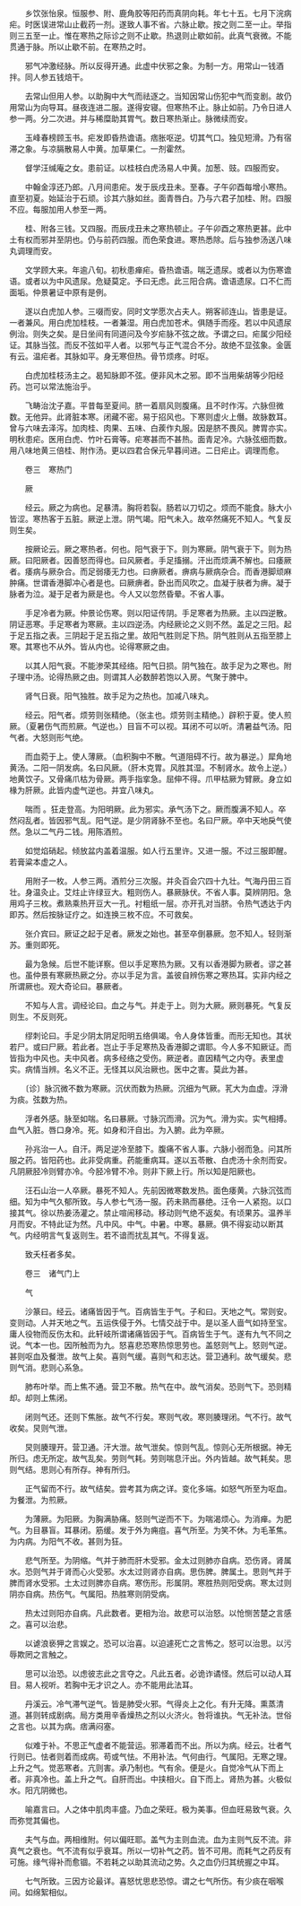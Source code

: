 <!-- { "loadSidebar": true } -->
　　乡饮张怡泉。恒服参、附、鹿角胶等阳药而真阴向耗。年七十五。七月下浣病疟。时医误进常山止截药一剂。遂致人事不省。六脉止歇。按之则二至一止。举指则三五至一止。惟在寒热之际诊之则不止歇。热退则止歇如前。此真气衰微。不能贯通于脉。所以止歇不前。在寒热之时。

　　邪气冲激经脉。所以反得开通。此虚中伏邪之象。为制一方。用常山一钱酒拌。同人参五钱焙干。

　　去常山但用人参。以助胸中大气而祛逐之。当知因常山伤犯中气而变剧。故仍用常山为向导耳。昼夜连进二服。遂得安寝。但寒热不止。脉止如前。乃令日进人参一两。分二次进。并与稀糜助其胃气。数日寒热渐止。脉微续而安。

　　玉峰春榜顾玉书。疟发即昏热谵语。痞胀呕逆。切其气口。独见短滑。乃有宿滞之象。与凉膈散易人中黄。加草果仁。一剂霍然。

　　督学汪缄庵之女。患前证。以桂枝白虎汤易人中黄。加葱、豉。四服而安。

　　中翰金淳还乃郎。八月间患疟。发于辰戌丑未。至春。子午卯酉每增小寒热。直至初夏。始延治于石顽。诊其六脉如丝。面青唇白。乃与六君子加桂、附。四服不应。每服加用人参至一两。

　　桂、附各三钱。又四服。而辰戌丑未之寒热顿止。子午卯酉之寒热更甚。此中土有权而邪并至阴也。仍与前药四服。而色荣食进。寒热悉除。后与独参汤送八味丸调理而安。

　　文学顾大来。年逾八旬。初秋患瘅疟。昏热谵语。喘乏遗尿。或者以为伤寒谵语。或者以为中风遗尿。危疑莫定。予曰无虑。此三阳合病。谵语遗尿。口不仁而面垢。仲景暑证中原有是例。

　　遂以白虎加人参。三啜而安。同时文学愿次占夫人。朔客祁连山。皆患是证。一者兼风。用白虎加桂枝。一者兼湿。用白虎加苍术。俱随手而痊。若以中风遗尿例治。则失之矣。是日坐间有同道问及今岁疟脉不弦之故。予谓之曰。疟属少阳经证。其脉当弦。而反不弦如平人者。以邪气与正气混合不分。故绝不显弦象。金匮有云。温疟者。其脉如平。身无寒但热。骨节烦疼。时呕。

　　白虎加桂枝汤主之。曷知脉即不弦。便非风木之邪。即不当用柴胡等少阳经药。岂可以常法施治乎。

　　飞畴治沈子嘉。平昔每至夏间。脐一着扇风则腹痛。且不时作泻。六脉但微数。无他异。此肾脏本寒。闭藏不密。易于招风也。下寒则虚火上僭。故脉数耳。曾与六味去泽泻。加肉桂、肉果、五味、白蒺作丸服。因是脐不畏风。脾胃亦实。明秋患疟。医用白虎、竹叶石膏等。疟寒甚而不甚热。面青足冷。六脉弦细而数。用八味地黄三倍桂、附作汤。更以四君合保元早暮间进。二日疟止。调理而愈。

　　卷三　寒热门

　　厥

　　经云。厥之为病也。足暴清。胸将若裂。肠若以刀切之。烦而不能食。脉大小皆涩。寒热客于五脏。厥逆上泄。阴气竭。阳气未入。故卒然痛死不知人。气复反则生矣。

　　按厥论云。厥之寒热者。何也。阳气衰于下。则为寒厥。阴气衰于下。则为热厥。曰阳厥者。因善怒而得也。曰风厥者。手足搐搦。汗出而烦满不解也。曰痿厥者。痿病与厥杂合。而足弱痿无力也。曰痹厥者。痹病与厥病杂合。而香港脚顽麻肿痛。世谓香港脚冲心者是也。曰厥痹者。卧出而风吹之。血凝于肤者为痹。凝于脉者为泣。凝于足者为厥是也。今人又以忽然昏晕。不省人事。

　　手足冷者为厥。仲景论伤寒。则以阳证传阴。手足寒者为热厥。主以四逆散。阴证恶寒。手足寒者为寒厥。主以四逆汤。内经厥论之义则不然。盖足之三阳。起于足五指之表。三阴起于足五指之里。故阳气胜则足下热。阴气胜则从五指至膝上寒。其寒也不从外。皆从内也。论得寒厥之由。

　　以其人阳气衰。不能渗荣其经络。阳气日损。阴气独在。故手足为之寒也。附子理中汤。论得热厥之由。则谓其人必数醉若饱以入房。气聚于脾中。

　　肾气日衰。阳气独胜。故手足为之热也。加减八味丸。

　　经云。阳气者。烦劳则张精绝。（张主也。烦劳则主精绝。）辟积于夏。使人煎厥。（夏暑伤气而煎厥。气逆也。）目盲不可以视。耳闭不可以听。清暑益气汤。阳气者。大怒则形气绝。

　　而血菀于上。使人薄厥。（血积胸中不散。气道阻碍不行。故为暴逆。）犀角地黄汤。二阳一阴发病。名曰风厥。（肝木克胃。风胜其湿。不制肾水。故令上逆。）地黄饮子。又骨痛爪枯为骨厥。两手指挛急。屈伸不得。爪甲枯厥为臂厥。身立如椽为肝厥。此皆内虚气逆也。并宜八味丸。

　　喘而 。狂走登高。为阳明厥。此为邪实。承气汤下之。厥而腹满不知人。卒然闷乱者。皆因邪气乱。阳气逆。是少阴肾脉不至也。名曰尸厥。卒中天地戾气使然。急以二气丹二钱。用陈酒煎。

　　如觉焰硝起。倾放盆内盖着温服。如人行五里许。又进一服。不过三服即醒。若膏粱本虚之人。

　　用附子一枚。人参三两。酒煎分三次服。并灸百会穴四十九壮。气海丹田三百壮。身温灸止。艾炷止许绿豆大。粗则伤人。暴厥脉伏。不省人事。莫辨阴阳。急用鸡子三枚。煮熟乘热开豆大一孔。衬粗纸一层。亦开孔对当脐。令热气透达于内即苏。然后按脉证疗之。如连换三枚不应。不可救矣。

　　张介宾曰。厥证之起于足者。厥发之始也。甚至卒倒暴厥。忽不知人。轻则渐苏。重则即死。

　　最为急候。后世不能详察。但以手足寒热为厥。又有以香港脚为厥者。谬之甚也。虽仲景有寒厥热厥之分。亦以手足为言。盖彼自辨伤寒之寒热耳。实非内经之所谓厥也。观大奇论曰。暴厥者。

　　不知与人言。调经论曰。血之与气。并走于上。则为大厥。厥则暴死。气复反则生。不反则死。

　　缪刺论曰。手足少阴太阴足阳明五络俱竭。令人身体皆重。而形无知也。其状若尸。或曰尸厥。若此者。岂止于手足寒热及香港脚之谓耶。今人多不知厥证。而皆指为中风也。夫中风者。病多经络之受伤。厥逆者。直因精气之内夺。表里虚实。病情当辨。名义不正。无怪其以风治厥也。医中之害。莫此为甚。

　　〔诊〕脉沉微不数为寒厥。沉伏而数为热厥。沉细为气厥。芤大为血虚。浮滑为痰。弦数为热。

　　浮者外感。脉至如喘。名曰暴厥。寸脉沉而滑。沉为气。滑为实。实气相搏。血气入脏。唇口身冷。死。如身和汗自出。为入腑。此为卒厥。

　　孙兆治一人。自汗。两足逆冷至膝下。腹痛不省人事。六脉小弱而急。问其所服之药。皆阳药也。此非受病重。药能重病耳。遂以五苓散、白虎汤十余剂而安。凡阴厥胫冷则臂亦冷。今胫冷臂不冷。则非下厥上行。所以知是阳厥也。

　　汪石山治一人卒厥。暴死不知人。先前因微寒数发热。面色痿黄。六脉沉弦而细。知为中气久郁所致。与人参七气汤一服。药未熟而暴绝。汪令一人紧抱。以口接其气。徐以热姜汤灌之。禁止喧闹移动。移动则气绝不返矣。有顷果苏。温养半月而安。不特此证为然。凡中风。中气。中暑。中寒。暴厥。俱不得妄动以断其气。内经明言气复返则生。若不谙而扰乱其气。不得复返。

　　致夭枉者多矣。

　　卷三　诸气门上

　　气

　　沙篆曰。经云。诸痛皆因于气。百病皆生于气。子和曰。天地之气。常则安。变则动。人并天地之气。五运佚侵于外。七情交战于中。是以圣人啬气如持至宝。庸人役物而反伤太和。此轩岐所谓诸痛皆因于气。百病皆生于气。遂有九气不同之说。气本一也。因所触而为九。怒喜悲恐寒热惊思劳也。盖怒则气上。怒则气逆。甚则呕血及餐泄。故气上矣。喜则气缓。喜则气和志达。营卫通利。故气缓矣。悲则气消。悲则心系急。

　　肺布叶举。而上焦不通。营卫不散。热气在中。故气消矣。恐则气下。恐则精却。却则上焦闭。

　　闭则气还。还则下焦胀。故气不行矣。寒则气收。寒则腠理闭。气不行。故气收矣。炅则气泄。

　　炅则腠理开。营卫通。汗大泄。故气泄矣。惊则气乱。惊则心无所根据。神无所归。虑无所定。故气乱矣。劳则气耗。劳则喘息汗出。外内皆越。故气耗矣。思则气结。思则心有所存。神有所归。

　　正气留而不行。故气结矣。尝考其为病之详。变化多端。如怒气所至为呕血。为餐泄。为煎厥。

　　为薄厥。为阳厥。为胸满胁痛。怒则气逆而不下。为喘渴烦心。为消瘅。为肥气。为目暴盲。耳暴闭。筋缓。发于外为痈疽。喜气所至。为笑不休。为毛革焦。为内病。为阳气不收。甚则为狂。

　　悲气所至。为阴缩。气并于肺而肝木受邪。金太过则肺亦自病。恐伤肾。肾属水。恐则气并于肾而心火受邪。水太过则肾亦自病。思伤脾。脾属土。思则气并于脾而肾水受邪。土太过则脾亦自病。寒伤形。形属阴。寒胜热则阳受病。寒太过则阴亦自病。热伤气。气属阳。热胜寒则阴受病。

　　热太过则阳亦自病。凡此数者。更相为治。故悲可以治怒。以怆恻苦楚之言感之。喜可以治悲。

　　以谑浪亵狎之言娱之。恐可以治喜。以迫遽死亡之言怖之。怒可以治思。以污辱欺罔之言触之。

　　思可以治恐。以虑彼志此之言夺之。凡此五者。必诡诈谲怪。然后可以动人耳目。易人视听。若胸中无才识之人。亦不能用此法耳。

　　丹溪云。冷气滞气逆气。皆是肺受火邪。气得炎上之化。有升无降。熏蒸清道。甚则转成剧病。局方类用辛香燥热之剂以火济火。咎将谁执。气无补法。世俗之言也。以其为病。痞满闷塞。

　　似难于补。不思正气虚者不能营运。邪滞着而不出。所以为病。经云。壮者气行则已。怯者则着而成病。苟或气怯。不用补法。气何由行。气属阳。无寒之理。上升之气。觉恶寒者。亢则害。承乃制也。气有余。便是火。自觉冷气从下而上者。非真冷也。盖上升之气。自肝而出。中挟相火。自下而上。肾热为甚。火极似水。阳亢阴微也。

　　喻嘉言曰。人之体中肌肉丰盛。乃血之荣旺。极为美事。但血旺易致气衰。久而弥觉其偏也。

　　夫气与血。两相维附。何以偏旺耶。盖气为主则血流。血为主则气反不流。非真气之衰也。气不流有似乎衰耳。所以一切补气之药。皆不可用。而耗气之药反有可施。缘气得补而愈锢。不若耗之以助其流动之势。久之血仍归其统握之中耳。

　　七气所致。三因方论最详。喜怒忧思悲恐惊。谓之七气所伤。有少痰在咽喉间。如绵絮相似。

